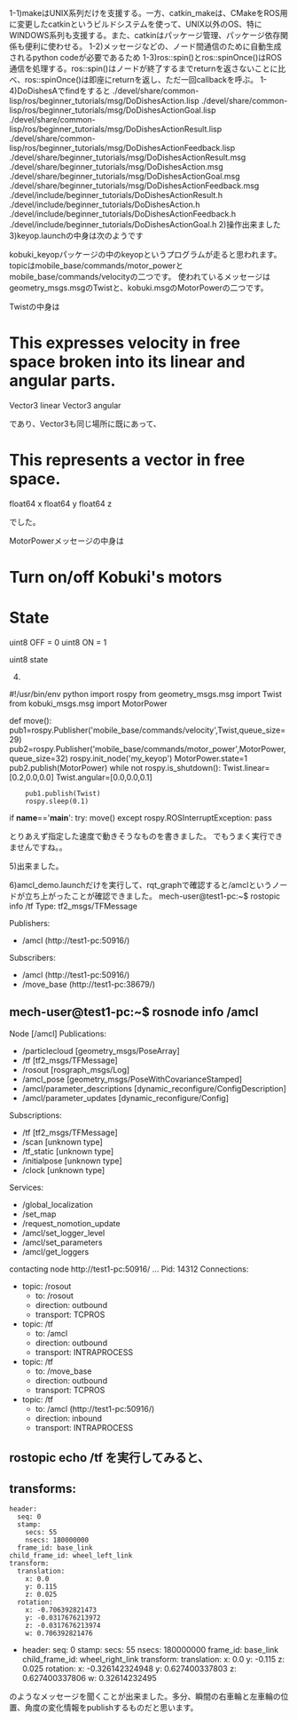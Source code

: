 1-1)makeはUNIX系列だけを支援する。一方、catkin_makeは、CMakeをROS用に変更したcatkinというビルドシステムを使って、UNIX以外のOS、特にWINDOWS系列も支援する。また、catkinはパッケージ管理、パッケージ依存関係も便利に使わせる。
1-2)メッセージなどの、ノード間通信のために自動生成されるpython codeが必要であるため
1-3)ros::spin()とros::spinOnce()はROS通信を処理する。ros::spin()はノードが終了するまでreturnを返さないことに比べ、ros::spinOnce()は即座にreturnを返し、ただ一回callbackを呼ぶ。
1-4)DoDishesAでfindをすると
./devel/share/common-lisp/ros/beginner_tutorials/msg/DoDishesAction.lisp
./devel/share/common-lisp/ros/beginner_tutorials/msg/DoDishesActionGoal.lisp
./devel/share/common-lisp/ros/beginner_tutorials/msg/DoDishesActionResult.lisp
./devel/share/common-lisp/ros/beginner_tutorials/msg/DoDishesActionFeedback.lisp
./devel/share/beginner_tutorials/msg/DoDishesActionResult.msg
./devel/share/beginner_tutorials/msg/DoDishesAction.msg
./devel/share/beginner_tutorials/msg/DoDishesActionGoal.msg
./devel/share/beginner_tutorials/msg/DoDishesActionFeedback.msg
./devel/include/beginner_tutorials/DoDishesActionResult.h
./devel/include/beginner_tutorials/DoDishesAction.h
./devel/include/beginner_tutorials/DoDishesActionFeedback.h
./devel/include/beginner_tutorials/DoDishesActionGoal.h
2)操作出来ました
3)keyop.launchの中身は次のようです
<!--
  Raw keyop configuration for working with the default kobuki launcher (minimal.launch). 
 -->
<launch>
  <node pkg="kobuki_keyop" type="keyop" name="keyop" output="screen">
    <remap from="keyop/motor_power" to="mobile_base/commands/motor_power"/>
    <remap from="keyop/cmd_vel" to="mobile_base/commands/velocity"/>
    <param name="linear_vel_step"  value="0.05" type="double"/>
    <param name="linear_vel_max"   value="1.5"  type="double"/>
    <param name="angular_vel_step" value="0.33" type="double"/>
    <param name="angular_vel_max"  value="6.6"  type="double"/>
    <param name="wait_for_connection_" value="true" type="bool"/>
  </node>
</launch>
kobuki_keyopパッケージの中のkeyopというプログラムが走ると思われます。
topicはmobile_base/commands/motor_powerとmobile_base/commands/velocityの二つです。
使われているメッセージはgeometry_msgs.msgのTwistと、kobuki.msgのMotorPowerの二つです。

Twistの中身は
# This expresses velocity in free space broken into its linear and angular parts.
Vector3  linear
Vector3  angular

であり、Vector3も同じ場所に既にあって、

# This represents a vector in free space. 

float64 x
float64 y
float64 z

でした。

MotorPowerメッセージの中身は
# Turn on/off Kobuki's motors
# State
uint8 OFF = 0
uint8 ON  = 1

uint8 state



4)
#!/usr/bin/env python
import rospy
from geometry_msgs.msg import Twist
from kobuki_msgs.msg import MotorPower

def move():
    pub1=rospy.Publisher('mobile_base/commands/velocity',Twist,queue_size=29)
    pub2=rospy.Publisher('mobile_base/commands/motor_power',MotorPower,queue_size=32)
    rospy.init_node('my_keyop')
    MotorPower.state=1
    pub2.publish(MotorPower)
    while not rospy.is_shutdown():
        Twist.linear=[0.2,0.0,0.0]
        Twist.angular=[0.0,0.0,0.1]
    
        pub1.publish(Twist)
        rospy.sleep(0.1)



if __name__=='__main__':
    try:
        move()
    except rospy.ROSInterruptException:
        pass

とりあえず指定した速度で動きそうなものを書きました。
でもうまく実行できませんですね。。

5)出来ました。

6)amcl_demo.launchだけを実行して、rqt_graphで確認すると/amclというノードが立ち上がったことが確認できました。
mech-user@test1-pc:~$ rostopic info /tf
Type: tf2_msgs/TFMessage

Publishers: 
 * /amcl (http://test1-pc:50916/)

Subscribers: 
 * /amcl (http://test1-pc:50916/)
 * /move_base (http://test1-pc:38679/)


mech-user@test1-pc:~$ rosnode info /amcl
--------------------------------------------------------------------------------
Node [/amcl]
Publications: 
 * /particlecloud [geometry_msgs/PoseArray]
 * /tf [tf2_msgs/TFMessage]
 * /rosout [rosgraph_msgs/Log]
 * /amcl_pose [geometry_msgs/PoseWithCovarianceStamped]
 * /amcl/parameter_descriptions [dynamic_reconfigure/ConfigDescription]
 * /amcl/parameter_updates [dynamic_reconfigure/Config]

Subscriptions: 
 * /tf [tf2_msgs/TFMessage]
 * /scan [unknown type]
 * /tf_static [unknown type]
 * /initialpose [unknown type]
 * /clock [unknown type]

Services: 
 * /global_localization
 * /set_map
 * /request_nomotion_update
 * /amcl/set_logger_level
 * /amcl/set_parameters
 * /amcl/get_loggers


contacting node http://test1-pc:50916/ ...
Pid: 14312
Connections:
 * topic: /rosout
    * to: /rosout
    * direction: outbound
    * transport: TCPROS
 * topic: /tf
    * to: /amcl
    * direction: outbound
    * transport: INTRAPROCESS
 * topic: /tf
    * to: /move_base
    * direction: outbound
    * transport: TCPROS
 * topic: /tf
    * to: /amcl (http://test1-pc:50916/)
    * direction: inbound
    * transport: INTRAPROCESS

rostopic echo /tf
を実行してみると、
---
transforms: 
  - 
    header: 
      seq: 0
      stamp: 
        secs: 55
        nsecs: 180000000
      frame_id: base_link
    child_frame_id: wheel_left_link
    transform: 
      translation: 
        x: 0.0
        y: 0.115
        z: 0.025
      rotation: 
        x: -0.706392821473
        y: -0.0317676213972
        z: -0.0317676213974
        w: 0.706392821476
  - 
    header: 
      seq: 0
      stamp: 
        secs: 55
        nsecs: 180000000
      frame_id: base_link
    child_frame_id: wheel_right_link
    transform: 
      translation: 
        x: 0.0
        y: -0.115
        z: 0.025
      rotation: 
        x: -0.326142324948
        y: 0.627400337803
        z: 0.627400337806
        w: 0.32614232495

のようなメッセージを聞くことが出来ました。多分、瞬間の右車輪と左車輪の位置、角度の変化情報をpublishするものだと思います。
